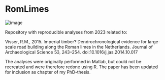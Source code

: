 # RomLimes

![image](https://github.com/RonaldVisser/RomLimes/assets/38214052/c96e9f88-fa14-4c20-862b-9ad0ac522c6c)


Repository with reproducible analyses from 2023 related to:

Visser, R.M., 2015. Imperial timber? Dendrochronological evidence for large-scale road building along the Roman limes in the Netherlands. Journal of Archaeological Science 53, 243–254. doi:10.1016/j.jas.2014.10.017

The analyses were originally performed in Matlab, but could not be recreated and were therefore redone using R. The paper has been updated for inclusion as chapter of my PhD-thesis.
